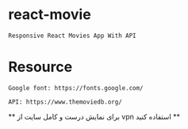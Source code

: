 # react-movie

    Responsive React Movies App With API

# Resource

    Google font: https://fonts.google.com/

    API: https://www.themoviedb.org/

** برای نمایش درست و کامل سایت از vpn استفاده کنید **

